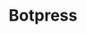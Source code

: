 ---
draft: false
title: Botpress
content:
  id: botpress
  name: Botpress
  logo: /images/applications/live-chat/botpress/logo.png
  website: https://botpress.com/
  iframe_website: /website-iframe/applications/live-chat/botpress
  dashboardImage: /images/applications/live-chat/botpress/screenshot-1.png
  short_description: The first next-generation chatbot builder powered by OpenAI. Build ChatGPT-like bots for your project or business to get things done.
  description: The first next-generation chatbot builder powered by OpenAI. Build ChatGPT-like bots for your project or business to get things done.
  features:
    - title: GPT-powered Natural Language Understanding
      description: Save massive amounts of time in building your bots with few-shot learning that requires 10x fewer data than the previous generation without ever compromising on accuracy.
    - title: First-of-its-kind Natural Dialogue Understanding
      description: Leverage the power of large language models to unlock countless possibilities in complex conversations. Understand the relationships and context between messages to move away from linear chatbot design and allow conversational detours.
    - title: Sentiment Analysis built with GPT
      description: Guide conversations in the right direction by understanding not just what users say, but also how they say it. With 12 sentiment vectors always know how the conversation is going.
    - title: Bot Persona = Brand Persona
      description: Generate the personality of your chatbot from a description. Have your bot handle user interactions in the same tone & voice as your brand.
  screenshots:
    - /images/applications/live-chat/botpress/screenshot-1.png
    - /images/applications/live-chat/botpress/screenshot-2.png
---